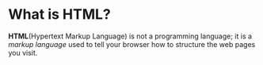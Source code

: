 # What is HTML?

**HTML**(Hypertext Markup Language) is not a programming language; it is a *markup language* used to tell your browser how to structure the web pages you visit. 